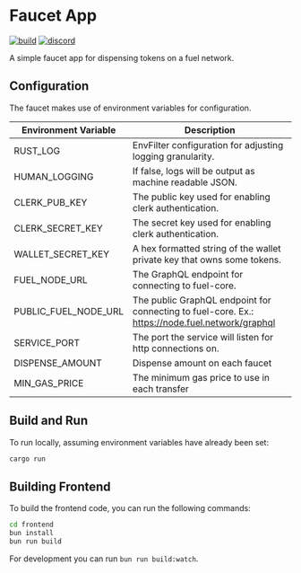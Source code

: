 # Faucet App

[![build](https://github.com/FuelLabs/faucet/actions/workflows/ci.yml/badge.svg)](https://github.com/FuelLabs/faucet/actions/workflows/ci.yml)
[![discord](https://img.shields.io/badge/chat%20on-discord-orange?&logo=discord&logoColor=ffffff&color=7389D8&labelColor=6A7EC2)](https://discord.gg/xfpK4Pe)

A simple faucet app for dispensing tokens on a fuel network.

## Configuration

The faucet makes use of environment variables for configuration.

| Environment Variable | Description                                                                                     |
| -------------------- | ----------------------------------------------------------------------------------------------- |
| RUST_LOG             | EnvFilter configuration for adjusting logging granularity.                                      |
| HUMAN_LOGGING        | If false, logs will be output as machine readable JSON.                                         |
| CLERK_PUB_KEY        | The public key used for enabling clerk authentication.                                          |
| CLERK_SECRET_KEY     | The secret key used for enabling clerk authentication.                                          |
| WALLET_SECRET_KEY    | A hex formatted string of the wallet private key that owns some tokens.                         |
| FUEL_NODE_URL        | The GraphQL endpoint for connecting to fuel-core.                                               |
| PUBLIC_FUEL_NODE_URL | The public GraphQL endpoint for connecting to fuel-core. Ex.: https://node.fuel.network/graphql |
| SERVICE_PORT         | The port the service will listen for http connections on.                                       |
| DISPENSE_AMOUNT      | Dispense amount on each faucet                                                                  |
| MIN_GAS_PRICE        | The minimum gas price to use in each transfer                                                   |

## Build and Run

To run locally, assuming environment variables have already been set:

```sh
cargo run
```

## Building Frontend

To build the frontend code, you can run the following commands:

```sh
cd frontend
bun install
bun run build
```

For development you can run `bun run build:watch`.